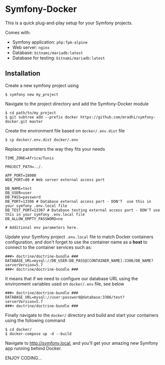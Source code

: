 # Symfony-Docker

This is a quick plug-and-play setup for your Symfony projects.

Comes with:
* Symfony application: `php:fpm-alpine`
* Web server: `nginx`
* Database: `bitnami/mariadb:latest`
* Database for testing: `bitnami/mariadb:latest`

## Installation

Create a new symfony project using

```shell script
$ symfony new my_project
```

Navigate to the project directory and add the Symfony-Docker module

```shell script
$ cd path/to/my_project
$ git subtree add --prefix docker https://github.com/mradhi/symfony-docker.git master
```

Create the environment file based on `docker/.env.dist` file

```shell script
$ cp docker/.env.dist docker/.env
```

Replace parameters the way they fits your needs

```shell
TIME_ZONE=Africa/Tunis

PROJECT_PATH=../.

APP_PORT=18000
WEB_PORT=80 # Web server external access port

DB_NAME=test
DB_USER=user
DB_PASS=password
DB_PORT=13306 # Database external access port - DON'T  use this in your symfony .env.local file
DB_TEST_PORT=13307 # Database testing external access port - DON'T use this in your symfony .env.local file
DB_ALLOW_EMPTY_PASSWORD=no

# Additional env parameters here.
```

Update your Symfony project `.env.local` file to match Docker containers configuration, and don't forget 
to use the container name as a **host** to connect to the container services such as:

```shell
###> doctrine/doctrine-bundle ###
DATABASE_URL=mysql://DB_USER:DB_PASS@[CONTAINER_NAME]:3306/DB_NAME?serverVersion=5.7
###< doctrine/doctrine-bundle ###
```

It means that if we need to configure our database URL using the environment 
variables used on `docker/.env` file, see below

```shell
###> doctrine/doctrine-bundle ###
DATABASE_URL=mysql://user:password@database:3306/test?serverVersion=5.7
###< doctrine/doctrine-bundle ###
```

Finally navigate to the `docker/` directory and build and start your containers 
using the following command

```shell script
$ cd docker/
$ docker-compose up -d --build
```

Navigate to http://symfony.local, and you'll get your amazing new Symfony app running behind Docker.

ENJOY CODING...
